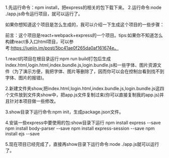1.先运行命令：npm install，把express的相关的包下载下来。
2.运行命令:node ./app.js命令运行项目，就可以运行了。

如果你想知道这个项目是怎么生成的，我可以介绍一下生成这个项目的一些步骤：

前言：这个项目是react+webpack+express的一个项目。tips:如果你不知道怎么构建react多入口html项目，可以参考:https://juejin.im/post/5bc41ae0f265da0af161674e。

1.react的项目在根目录运行:npm run build打包后生成index.html,login.html,index.bundle.js,login.bundle.js和一些字体、图片资源文件（为了演示方便，我把字体、图片等删除了，因而你可以会在控制台看到找不到字体、图片的报错)。

2.新建文件夹show,把index.html,login.html,index.bundle.js,login.bundle.js这四个文件放到文件夹show中，把app.js文件复制过来(你可以直接复制我的app.js)并且针对本项目做一些修改。

3.show目录下运行命令:npm init，生成package.json文件。

4.安装一些express中要使用的包:show目录下运行
npm install express --save
npm install body-parser --save
npm install express-session --save
npm install ejs --save

5.现在项目已经完成了，直接再show目录下运行命令:node ./app.js就可以运行了。
